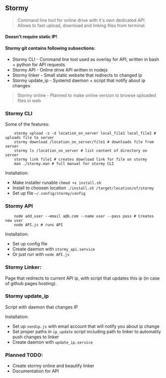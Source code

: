 ## Stormy
> Command line tool for online drive with it's own dedicated API. <br>
> Allows to fast upload, download and linking files from terminal.

#### Doesn't require static IP!

#### Stormy git contains following subsections:
* Stormy CLI - Command line tool used as overlay for API, written in bash + python for API requests
* Stormy API - Online drive API written in nodejs
* Stormy linker - Small static website that redirects to changed ip
* Stormy update_ip - Systemd daemon + script that notify about ip changes
> Stormy online - Planned to make online version to browse uploaded files in web

### Stormy CLI

Some of the features:
```
	stormy upload -s -d location_on_server local_file1 local_file2 # uploads file to server
	stormy download /location_on_server/file1 # downloads file from server
	stormy ls /location_on_server # list content of directory on server
	stormy link file1 # creates download link for file on stormy
	man ./stormy.man # full manual for stormy CLI
```
Installation:
* Make installer runable ```chmod +x install.sh```
* Install to choosen location ```./install.sh /target/location/of/stormy``` 
* Set up file ```~/.config/stormy/config``` 

### Stormy API

```
	node add_user --email a@b.com --name user --pass pass # Creates new user
	node API.js # runs API
```
Installation:
* Set up config file
* Create daemon with ```stormy_api.service```
* Or just run with ```node API.js```

### Stormy Linker:
Page that redirects to current API ip, with script that updates this ip (in case of github pages hosting).

### Stormy update_ip

Script with daemon that changes IP

Installation:
* Set up ```sendip.js``` with email account that will notify you about ip change
* Set proper paths in ```ip_update``` script including path to linker to automatily push changes to linker
* Create daemon with ```update_ip.service```

### Planned TODO:
* Create stormy online and beautify linker
* Documentation for API
